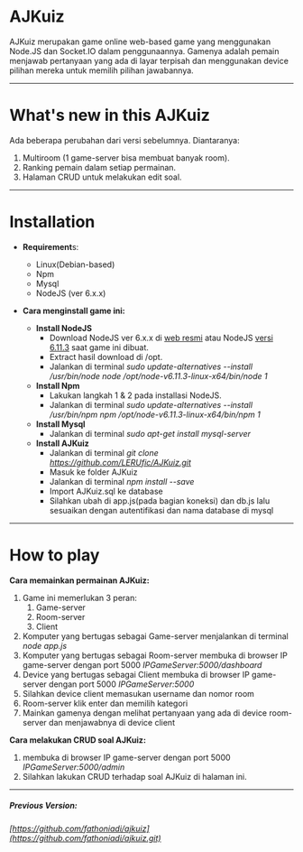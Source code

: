 # AJKuiz

AJKuiz merupakan game online web-based game yang menggunakan Node.JS dan Socket.IO dalam penggunaannya. Gamenya adalah pemain menjawab pertanyaan yang ada di layar terpisah dan menggunakan device pilihan mereka untuk memilih pilihan jawabannya.

---

# What's new in this AJKuiz

Ada beberapa perubahan dari versi sebelumnya. Diantaranya:

1. Multiroom \(1 game-server bisa membuat banyak room\).
2. Ranking pemain dalam setiap permainan.
3. Halaman CRUD untuk melakukan edit soal.

---

# Installation

* **Requirement**s:
  * Linux\(Debian-based\)
  * Npm
  * Mysql
  * NodeJS \(ver 6.x.x\)

* **Cara menginstall game ini:**
  * **Install NodeJS**
    * Download NodeJS ver 6.x.x di [web resmi](https://nodejs.org/en/download/ "Download NodeJS") atau NodeJS [versi 6.11.3](https://intip.in/nodejs6113 "Download NodeJS v6.11.3") saat game ini dibuat.
    * Extract hasil download di /opt.
    * Jalankan di terminal _sudo update-alternatives --install /usr/bin/node node /opt/node-v6.11.3-linux-x64/bin/node 1_
  * **Install Npm**
    * Lakukan langkah 1 & 2 pada installasi NodeJS.
    * Jalankan di terminal _sudo update-alternatives --install /usr/bin/npm npm /opt/node-v6.11.3-linux-x64/bin/npm 1_
  * **Install Mysql**
    * Jalankan di terminal _sudo apt-get install mysql-server_
  * **Install AJKuiz**
    * Jalankan di terminal _git clone https://github.com/LERUfic/AJKuiz.git_
    * Masuk ke folder AJKuiz
    * Jalankan di terminal _npm install --save_
    * Import AJKuiz.sql ke database
    * Silahkan ubah di app.js\(pada bagian koneksi\) dan db.js lalu sesuaikan dengan autentifikasi dan nama database di mysql

---

# How to play

**Cara memainkan permainan AJKuiz:**

1. Game ini memerlukan 3 peran:
   1. Game-server
   2. Room-server
   3. Client
2. Komputer yang bertugas sebagai Game-server menjalankan di terminal _node app.js_
3. Komputer yang bertugas sebagai Room-server membuka di browser IP game-server dengan port 5000 _IPGameServer:5000/dashboard_
4. Device yang bertugas sebagai Client membuka di browser IP game-server dengan port 5000 _IPGameServer:5000_
5. Silahkan device client memasukan username dan nomor room
6. Room-server klik enter dan memilih kategori
7. Mainkan gamenya dengan melihat pertanyaan yang ada di device room-server dan menjawabnya di device client



**Cara melakukan CRUD soal AJKuiz:**

1. membuka di browser IP game-server dengan port 5000 _IPGameServer:5000/admin_
2. Silahkan lakukan CRUD terhadap soal AJKuiz di halaman ini.

---

##### Previous Version:

###### [https://github.com/fathoniadi/ajkuiz](https://github.com/fathoniadi/ajkuiz.git)



